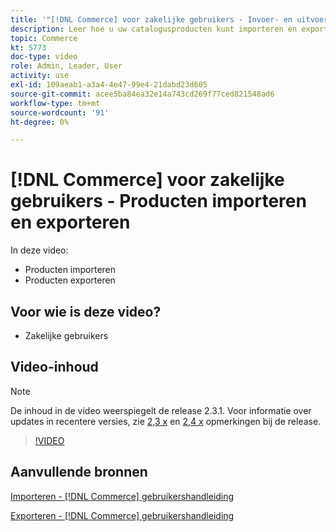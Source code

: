 ```yaml
---
title: '"[!DNL Commerce] voor zakelijke gebruikers - Invoer- en uitvoerproducten"'
description: Leer hoe u uw catalogusproducten kunt importeren en exporteren.
topic: Commerce
kt: 5773
doc-type: video
role: Admin, Leader, User
activity: use
exl-id: 109aeab1-a3a4-4e47-99e4-21dabd23d605
source-git-commit: acee5ba84ea32e14a743cd269f77ced821548ad6
workflow-type: tm+mt
source-wordcount: '91'
ht-degree: 0%

---
```


# [!DNL Commerce] voor zakelijke gebruikers - Producten importeren en exporteren

In deze video:

- Producten importeren
- Producten exporteren

## Voor wie is deze video?

- Zakelijke gebruikers

## Video-inhoud

>[!NOTE]
>
>De inhoud in de video weerspiegelt de release 2.3.1. Voor informatie over updates in recentere versies, zie [ 2,3 x](https://devdocs.magento.com/guides/v2.3/release-notes/bk-release-notes.html) en [2,4 x](https://devdocs.magento.com/guides/v2.4/release-notes/bk-release-notes.html) opmerkingen bij de release.

>[!VIDEO](https://video.tv.adobe.com/v/35958?quality=12&learn=on)

## Aanvullende bronnen

[Importeren - [!DNL Commerce] gebruikershandleiding](https://docs.magento.com/user-guide/system/data-import.html)

[Exporteren - [!DNL Commerce] gebruikershandleiding](https://docs.magento.com/user-guide/system/data-export.html)
